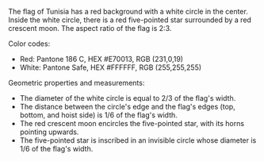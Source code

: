 The flag of Tunisia has a red background with a white circle in the center. Inside the white circle, there is a red five-pointed star surrounded by a red crescent moon. The aspect ratio of the flag is 2:3.

Color codes:
- Red: Pantone 186 C, HEX #E70013, RGB (231,0,19)
- White: Pantone Safe, HEX #FFFFFF, RGB (255,255,255)

Geometric properties and measurements:
- The diameter of the white circle is equal to 2/3 of the flag's width.
- The distance between the circle's edge and the flag's edges (top, bottom, and hoist side) is 1/6 of the flag's width.
- The red crescent moon encircles the five-pointed star, with its horns pointing upwards.
- The five-pointed star is inscribed in an invisible circle whose diameter is 1/6 of the flag's width.